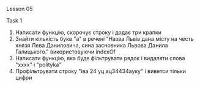 
Lesson 05

Task 1
 1. Написати функцію, скорочує строку і додає три крапки 
 2. Знайти кількість букв "а" в речені "Назва Львів дана місту на честь князя Лева Даниловича, сина засновника Львова Данила Галицького." використовуючи indexOf
 3. Написати функцію, яка буде фільтрувати рядок і видаляти слова "xxxx" i "polityka"
 4. Профільтрувати строку "іва 24 уц ац34434ауку" і виветси тільки цифри

